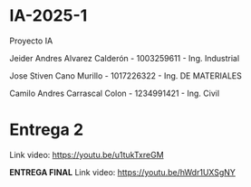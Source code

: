 # IA-2025-1

Proyecto IA

Jeider  Andres Alvarez Calderón - 1003259611 - Ing. Industrial

Jose Stiven Cano Murillo - 1017226322 - Ing. DE MATERIALES

Camilo Andres Carrascal Colon - 1234991421 - Ing. Civil

# Entrega 2
Link video: https://youtu.be/u1tukTxreGM

**ENTREGA FINAL**
Link video: https://youtu.be/hWdr1UXSgNY
